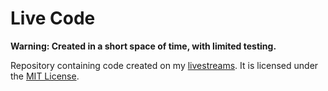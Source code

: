 Live Code
=============

**Warning: Created in a short space of time, with limited testing.**  

Repository containing code created on my [livestreams]. It is licensed under the [MIT License].

[MIT License]: http://www.tldrlegal.com/license/mit-license
[livestreams]: https://beam.pro/oliver
